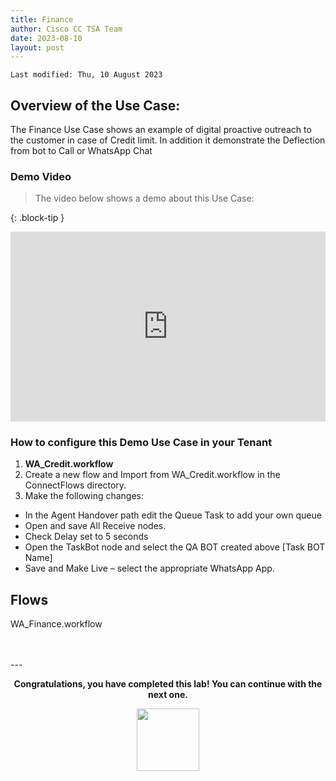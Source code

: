 ```yaml
---
title: Finance
author: Cisco CC TSA Team
date: 2023-08-10
layout: post
---
```


```
Last modified: Thu, 10 August 2023
```

## Overview of the Use Case:

The Finance Use Case shows an example of digital proactive outreach to the customer in case of Credit limit.
In addition it demonstrate the Deflection from bot to Call or WhatsApp Chat


### Demo Video

> The video below shows a demo about this Use Case:

{: .block-tip }
<div style="padding-bottom:60.25%; position:relative; display:block; width: 100%">
	<iframe src="https://app.vidcast.io/share/315cf3d2-706b-4328-945a-b6e23850a193" width="100%" height="100%" title="Station Login" frameborder="0" loading="lazy" allowfullscreen style="position:absolute; top:0; left: 0"></iframe>
</div>

### How to configure this Demo Use Case in your Tenant

1.	**WA_Credit.workflow**
2. Create a new flow and Import from WA_Credit.workflow in the ConnectFlows directory.
3. Make the following changes:

- In the Agent Handover path edit the Queue Task to add your own queue
- Open and save All Receive nodes.
- Check Delay set to 5 seconds
- Open the TaskBot node and select the QA BOT created above [Task BOT Name]
- Save and Make Live – select the appropriate WhatsApp App.




## Flows 
WA_Finance.workflow

<br>
<br>
---

  <script>
    document.addEventListener('DOMContentLoaded', () => {
      console.log('DOMContentLoaded OKOK')
    })

    window.addEventListener('load', () => {
      console.log('window load OK')
    })
  </script>

<p style="text-align:center"><strong>Congratulations, you have completed this lab! You can continue with the next one.</strong></p>
		
<center><img src="https://webexcctsa.github.io/wxcc-usecases/assets/gitbook/images/webex-small.png" width="100"></center>
